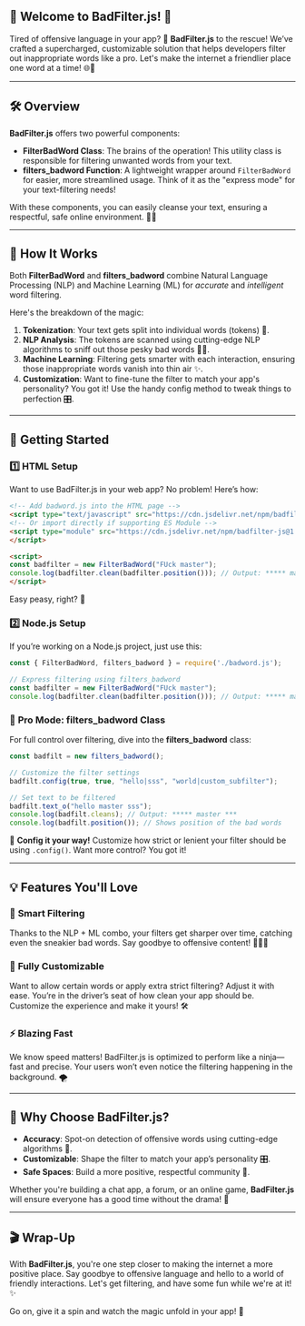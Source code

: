 ## 🎉 **Welcome to BadFilter.js!** 🎉

Tired of offensive language in your app? 🚫 **BadFilter.js** to the rescue! We’ve crafted a supercharged, customizable solution that helps developers filter out inappropriate words like a pro. Let's make the internet a friendlier place one word at a time! 🌐💬

---

## 🛠️ **Overview**

**BadFilter.js** offers two powerful components:
- **FilterBadWord Class**: The brains of the operation! This utility class is responsible for filtering unwanted words from your text.
- **filters_badword Function**: A lightweight wrapper around `FilterBadWord` for easier, more streamlined usage. Think of it as the "express mode" for your text-filtering needs!

With these components, you can easily cleanse your text, ensuring a respectful, safe online environment. 🚀✨

---

## 🔧 **How It Works**
Both **FilterBadWord** and **filters_badword** combine Natural Language Processing (NLP) and Machine Learning (ML) for *accurate* and *intelligent* word filtering.

Here's the breakdown of the magic:
1. **Tokenization**: Your text gets split into individual words (tokens) 🧩.
2. **NLP Analysis**: The tokens are scanned using cutting-edge NLP algorithms to sniff out those pesky bad words 🕵️‍♂️.
3. **Machine Learning**: Filtering gets smarter with each interaction, ensuring those inappropriate words vanish into thin air ✨.
4. **Customization**: Want to fine-tune the filter to match your app's personality? You got it! Use the handy config method to tweak things to perfection 🎛️.

---

## 🚀 **Getting Started**

### 1️⃣ **HTML Setup**
Want to use BadFilter.js in your web app? No problem! Here’s how:
```html
<!-- Add badword.js into the HTML page -->
<script type="text/javascript" src="https://cdn.jsdelivr.net/npm/badfilter-js@1.2.2/badword.min.js"></script>
<!-- Or import directly if supporting ES Module -->
<script type="module" src="https://cdn.jsdelivr.net/npm/badfilter-js@1.2.2/badword.min.js">
</script> 

<script>
const badfilter = new FilterBadWord("FUck master");
console.log(badfilter.clean(badfilter.position())); // Output: ***** master
</script>
```
Easy peasy, right? 🍋

### 2️⃣ **Node.js Setup**
If you’re working on a Node.js project, just use this:
```javascript
const { FilterBadWord, filters_badword } = require('./badword.js');

// Express filtering using filters_badword
const badfilter = new FilterBadWord("FUck master");
console.log(badfilter.clean(badfilter.position())); // Output: ***** master
```

### 🎯 **Pro Mode: filters_badword Class**
For full control over filtering, dive into the **filters_badword** class:
```javascript
const badfilt = new filters_badword();

// Customize the filter settings
badfilt.config(true, true, "hello|sss", "world|custom_subfilter");

// Set text to be filtered
badfilt.text_o("hello master sss");
console.log(badfilt.cleans); // Output: ***** master ***
console.log(badfilt.position()); // Shows position of the bad words
```

🔧 **Config it your way!** Customize how strict or lenient your filter should be using `.config()`. Want more control? You got it!

---

## 💡 **Features You'll Love**

### 🧠 **Smart Filtering**
Thanks to the NLP + ML combo, your filters get sharper over time, catching even the sneakier bad words. Say goodbye to offensive content! 🙅‍♂️🚫

### 🎨 **Fully Customizable**
Want to allow certain words or apply extra strict filtering? Adjust it with ease. You’re in the driver’s seat of how clean your app should be. Customize the experience and make it yours! 🛠️

### ⚡ **Blazing Fast**
We know speed matters! BadFilter.js is optimized to perform like a ninja—fast and precise. Your users won’t even notice the filtering happening in the background. 🌪️

---

## 🤔 **Why Choose BadFilter.js?**

- **Accuracy**: Spot-on detection of offensive words using cutting-edge algorithms 🎯.
- **Customizable**: Shape the filter to match your app’s personality 🎛️.
- **Safe Spaces**: Build a more positive, respectful community 🌸.

Whether you're building a chat app, a forum, or an online game, **BadFilter.js** will ensure everyone has a good time without the drama! 🎉

---

## 🎬 **Wrap-Up**

With **BadFilter.js**, you're one step closer to making the internet a more positive place. Say goodbye to offensive language and hello to a world of friendly interactions. Let's get filtering, and have some fun while we're at it! ✨

Go on, give it a spin and watch the magic unfold in your app! 🚀
